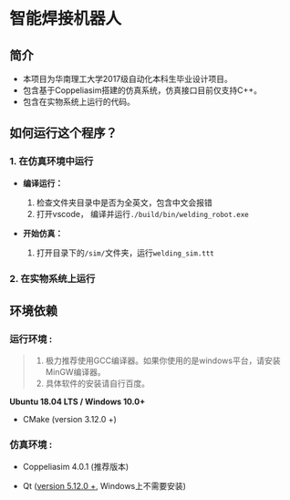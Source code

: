 # **智能焊接机器人**
## **简介**
- 本项目为华南理工大学2017级自动化本科生毕业设计项目。 
- 包含基于Coppeliasim搭建的仿真系统，仿真接口目前仅支持C++。
- 包含在实物系统上运行的代码。

## **如何运行这个程序？**

### **1. 在仿真环境中运行**

- **编译运行：**
  1. 检查文件夹目录中是否为全英文，包含中文会报错
  2. 打开vscode， 编译并运行`./build/bin/welding_robot.exe`

- **开始仿真：**
  1. 打开目录下的`/sim/`文件夹，运行`welding_sim.ttt`

### **2. 在实物系统上运行** 


## **环境依赖**

### **运行环境 :**

> 1. 极力推荐使用GCC编译器。如果你使用的是windows平台，请安装MinGW编译器。
> 2. 具体软件的安装请自行百度。

**Ubuntu 18.04 LTS / Windows 10.0+**

- CMake (version 3.12.0 +) 

### **仿真环境 :**

- Coppeliasim 4.0.1 (推荐版本)

- Qt ([version 5.12.0 +](http://download.qt.io/archive/qt/5.12/5.12.9/), Windows上不需要安装)

